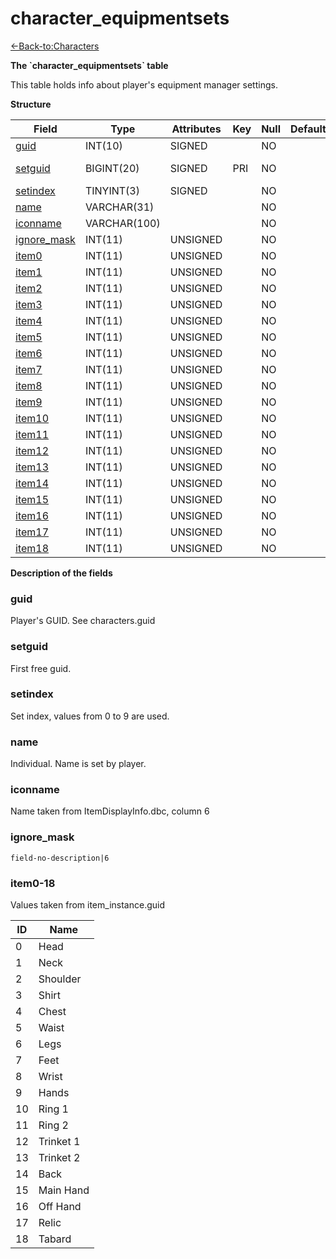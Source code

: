 # character\_equipmentsets

[<-Back-to:Characters](database-characters.md)

**The \`character\_equipmentsets\` table**

This table holds info about player's equipment manager settings.

**Structure**

| Field            | Type         | Attributes | Key | Null | Default | Extra          | Comment |
|------------------|--------------|------------|-----|------|---------|----------------|---------|
| [guid][1]        | INT(10)      | SIGNED     |     | NO   |         |                |         |
| [setguid][2]     | BIGINT(20)   | SIGNED     | PRI | NO   |         | Auto Increment |         |
| [setindex][3]    | TINYINT(3)   | SIGNED     |     | NO   |         |                |         |
| [name][4]        | VARCHAR(31)  |            |     | NO   |         |                |         |
| [iconname][5]    | VARCHAR(100) |            |     | NO   |         |                |         |
| [ignore_mask][6] | INT(11)      | UNSIGNED   |     | NO   |         |                |         |
| [item0][7]       | INT(11)      | UNSIGNED   |     | NO   |         |                |         |
| [item1][8]       | INT(11)      | UNSIGNED   |     | NO   |         |                |         |
| [item2][9]       | INT(11)      | UNSIGNED   |     | NO   |         |                |         |
| [item3][10]      | INT(11)      | UNSIGNED   |     | NO   |         |                |         |
| [item4][11]      | INT(11)      | UNSIGNED   |     | NO   |         |                |         |
| [item5][12]      | INT(11)      | UNSIGNED   |     | NO   |         |                |         |
| [item6][13]      | INT(11)      | UNSIGNED   |     | NO   |         |                |         |
| [item7][14]      | INT(11)      | UNSIGNED   |     | NO   |         |                |         |
| [item8][15]      | INT(11)      | UNSIGNED   |     | NO   |         |                |         |
| [item9][16]      | INT(11)      | UNSIGNED   |     | NO   |         |                |         |
| [item10][17]     | INT(11)      | UNSIGNED   |     | NO   |         |                |         |
| [item11][18]     | INT(11)      | UNSIGNED   |     | NO   |         |                |         |
| [item12][19]     | INT(11)      | UNSIGNED   |     | NO   |         |                |         |
| [item13][20]     | INT(11)      | UNSIGNED   |     | NO   |         |                |         |
| [item14][21]     | INT(11)      | UNSIGNED   |     | NO   |         |                |         |
| [item15][22]     | INT(11)      | UNSIGNED   |     | NO   |         |                |         |
| [item16][23]     | INT(11)      | UNSIGNED   |     | NO   |         |                |         |
| [item17][24]     | INT(11)      | UNSIGNED   |     | NO   |         |                |         |
| [item18][25]     | INT(11)      | UNSIGNED   |     | NO   |         |                |         |

[1]: #guid
[2]: #setguid
[3]: #setindex
[4]: #name
[5]: #iconname
[6]: #ignore_mask
[7]: #item0
[8]: #item1
[9]: #item2
[10]: #item3
[11]: #item4
[12]: #item5
[13]: #item6
[14]: #item7
[15]: #item8
[16]: #item9
[17]: #item10
[18]: #item11
[19]: #item12
[20]: #item13
[21]: #item14
[22]: #item15
[23]: #item16
[24]: #item17
[25]: #item18

**Description of the fields**

### guid

Player's GUID. See characters.guid

### setguid

First free guid.

### setindex

Set index, values from 0 to 9 are used.

### name

Individual. Name is set by player.

### iconname

Name taken from ItemDisplayInfo.dbc, column 6

### ignore\_mask

`field-no-description|6`

### item0-18

Values taken from item\_instance.guid

| ID | Name      |
|----|-----------|
| 0  | Head      |
| 1  | Neck      |
| 2  | Shoulder  |
| 3  | Shirt     |
| 4  | Chest     |
| 5  | Waist     |
| 6  | Legs      |
| 7  | Feet      |
| 8  | Wrist     |
| 9  | Hands     |
| 10 | Ring 1    |
| 11 | Ring 2    |
| 12 | Trinket 1 |
| 13 | Trinket 2 |
| 14 | Back      |
| 15 | Main Hand |
| 16 | Off Hand  |
| 17 | Relic     |
| 18 | Tabard    |
